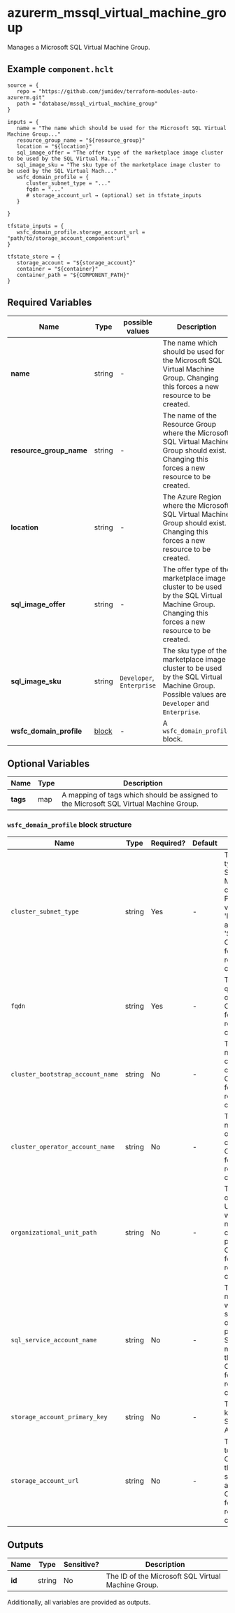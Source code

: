 # azurerm_mssql_virtual_machine_group

Manages a Microsoft SQL Virtual Machine Group.

## Example `component.hclt`

```hcl
source = {
   repo = "https://github.com/jumidev/terraform-modules-auto-azurerm.git"   
   path = "database/mssql_virtual_machine_group"   
}

inputs = {
   name = "The name which should be used for the Microsoft SQL Virtual Machine Group..."   
   resource_group_name = "${resource_group}"   
   location = "${location}"   
   sql_image_offer = "The offer type of the marketplace image cluster to be used by the SQL Virtual Ma..."   
   sql_image_sku = "The sku type of the marketplace image cluster to be used by the SQL Virtual Mach..."   
   wsfc_domain_profile = {
      cluster_subnet_type = "..."      
      fqdn = "..."      
      # storage_account_url → (optional) set in tfstate_inputs
   }
   
}

tfstate_inputs = {
   wsfc_domain_profile.storage_account_url = "path/to/storage_account_component:url"   
}

tfstate_store = {
   storage_account = "${storage_account}"   
   container = "${container}"   
   container_path = "${COMPONENT_PATH}"   
}

```

## Required Variables

| Name | Type |  possible values |  Description |
| ---- | --------- |  ----------- | ----------- |
| **name** | string |  -  |  The name which should be used for the Microsoft SQL Virtual Machine Group. Changing this forces a new resource to be created. | 
| **resource_group_name** | string |  -  |  The name of the Resource Group where the Microsoft SQL Virtual Machine Group should exist. Changing this forces a new resource to be created. | 
| **location** | string |  -  |  The Azure Region where the Microsoft SQL Virtual Machine Group should exist. Changing this forces a new resource to be created. | 
| **sql_image_offer** | string |  -  |  The offer type of the marketplace image cluster to be used by the SQL Virtual Machine Group. Changing this forces a new resource to be created. | 
| **sql_image_sku** | string |  `Developer`, `Enterprise`  |  The sku type of the marketplace image cluster to be used by the SQL Virtual Machine Group. Possible values are `Developer` and `Enterprise`. | 
| **wsfc_domain_profile** | [block](#wsfc_domain_profile-block-structure) |  -  |  A `wsfc_domain_profile` block. | 

## Optional Variables

| Name | Type |  Description |
| ---- | --------- |  ----------- |
| **tags** | map |  A mapping of tags which should be assigned to the Microsoft SQL Virtual Machine Group. | 

### `wsfc_domain_profile` block structure

| Name | Type | Required? | Default | Description |
| ---- | ---- | --------- | ------- | ----------- |
| `cluster_subnet_type` | string | Yes | - | The subnet type of the SQL Virtual Machine cluster. Possible values are 'MultiSubnet' and 'SingleSubnet'. Changing this forces a new resource to be created. |
| `fqdn` | string | Yes | - | The fully qualified name of the domain. Changing this forces a new resource to be created. |
| `cluster_bootstrap_account_name` | string | No | - | The account name used for creating cluster. Changing this forces a new resource to be created. |
| `cluster_operator_account_name` | string | No | - | The account name used for operating cluster. Changing this forces a new resource to be created. |
| `organizational_unit_path` | string | No | - | The organizational Unit path in which the nodes and cluster will be present. Changing this forces a new resource to be created. |
| `sql_service_account_name` | string | No | - | The account name under which SQL service will run on all participating SQL virtual machines in the cluster. Changing this forces a new resource to be created. |
| `storage_account_primary_key` | string | No | - | The primary key of the Storage Account. |
| `storage_account_url` | string | No | - | The SAS URL to the Storage Container of the witness storage account. Changing this forces a new resource to be created. |



## Outputs

| Name | Type | Sensitive? | Description |
| ---- | ---- | --------- | --------- |
| **id** | string | No  | The ID of the Microsoft SQL Virtual Machine Group. | 

Additionally, all variables are provided as outputs.
